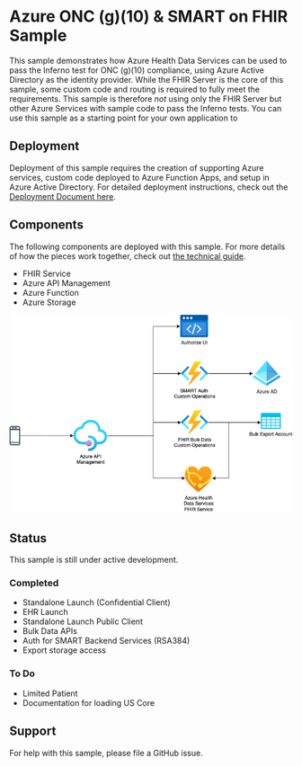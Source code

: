 # Azure ONC (g)(10) & SMART on FHIR Sample

This sample demonstrates how Azure Health Data Services can be used to pass the Inferno test for ONC (g)(10) compliance, using Azure Active Directory as the identity provider. While the FHIR Server is the core of this sample, some custom code and routing is required to fully meet the requirements. This sample is therefore *not* using only the FHIR Server but other Azure Services with sample code to pass the Inferno tests. You can use this sample as a starting point for your own application to 

## Deployment

Deployment of this sample requires the creation of supporting Azure services, custom code deployed to Azure Function Apps, and setup in Azure Active Directory. For detailed deployment instructions, check out the [Deployment Document here](./docs/deployment.md).

## Components 

The following components are deployed with this sample. For more details of how the pieces work together, check out [the technical guide](./docs/technical-guide.md).

- FHIR Service
- Azure API Management
- Azure Function
- Azure Storage

![](./docs/overview-architecture.png)

## Status

This sample is still under active development.

### Completed

- Standalone Launch (Confidential Client)
- EHR Launch 
- Standalone Launch Public Client
- Bulk Data APIs
- Auth for SMART Backend Services (RSA384)
- Export storage access

### To Do

- Limited Patient
- Documentation for loading US Core

## Support

For help with this sample, please file a GitHub issue.